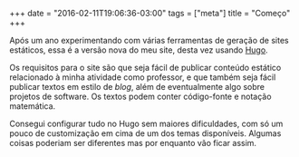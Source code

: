 +++
date = "2016-02-11T19:06:36-03:00"
tags = ["meta"]
title = "Começo"
+++

Após um ano experimentando com várias ferramentas de geração de sites estáticos,
essa é a versão nova do meu site, desta vez usando [Hugo](http://gohugo.io/).

<!--more-->

Os requisitos para o site são que seja fácil de publicar conteúdo estático
relacionado à minha atividade como professor, e que também seja fácil publicar
textos em estilo de _blog_, além de eventualmente algo sobre projetos de
software. Os textos podem conter código-fonte e notação matemática.

Consegui configurar tudo no Hugo sem maiores dificuldades, com só um pouco de
customização em cima de um dos temas disponíveis. Algumas coisas poderiam ser
diferentes mas por enquanto vão ficar assim.
